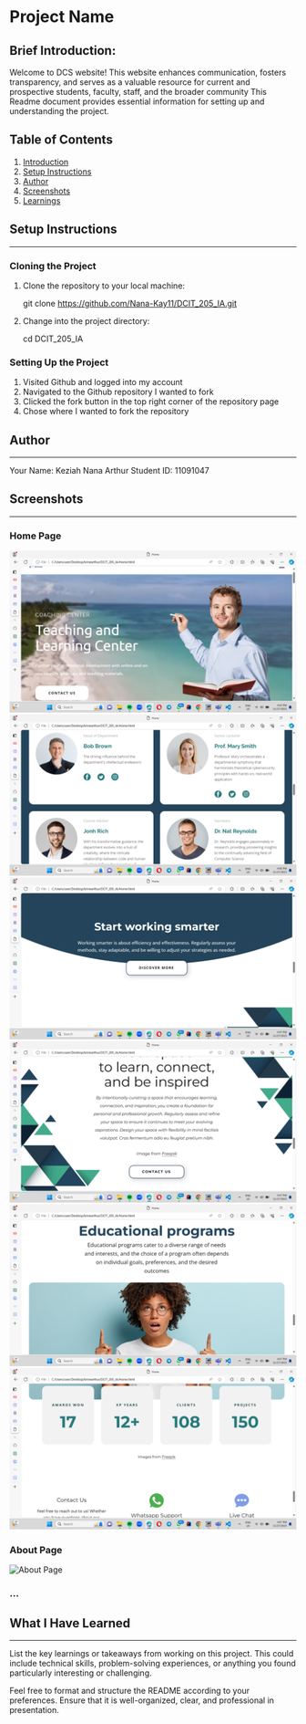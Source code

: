 # Project Name

Brief Introduction:
-------------------
Welcome to DCS website! This website enhances communication, fosters transparency, and serves as a valuable resource for current and prospective students, faculty, staff, and the broader community This Readme document provides essential information for setting up and understanding the project.

## Table of Contents
1. [Introduction](#brief-introduction)
2. [Setup Instructions](#setup-instructions)
3. [Author](#author)
4. [Screenshots](#screenshots)
5. [Learnings](#what-i-have-learned)

## Setup Instructions
---------------------
### Cloning the Project
1. Clone the repository to your local machine:
    
    git clone https://github.com/Nana-Kay11/DCIT_205_IA.git
    

2. Change into the project directory:
    
    cd DCIT_205_IA
    

### Setting Up the Project
1. Visited Github and logged into my account
2. Navigated to the Github repository I wanted to fork
3. Clicked the fork button in the top right corner of the repository page
4. Chose where I wanted to fork the repository

## Author
---------
Your Name: Keziah Nana Arthur
Student ID: 11091047

## Screenshots
--------------


### Home Page
![Home](screenshots/Home.png)
![Home](screenshots/Home%201.png)
![Home](screenshots/home2.png)
![Home](screenshots/home3.png)
![Home](screenshots/Home4.png)
![Home](screenshots/Home5.png)

### About Page
![About Page](screenshots/about-page.png)

### ...

## What I Have Learned
----------------------
List the key learnings or takeaways from working on this project. This could include technical skills, problem-solving experiences, or anything you found particularly interesting or challenging.

Feel free to format and structure the README according to your preferences. Ensure that it is well-organized, clear, and professional in presentation.